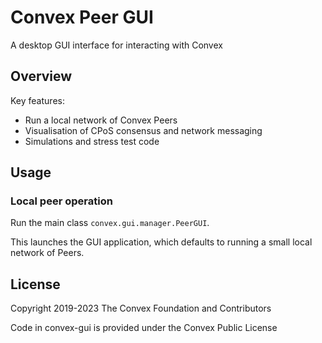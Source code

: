 # Convex Peer GUI

A desktop GUI interface for interacting with Convex

## Overview

Key features:
- Run a local network of Convex Peers
- Visualisation of CPoS consensus and network messaging
- Simulations and stress test code

## Usage

### Local peer operation

Run the main class `convex.gui.manager.PeerGUI`.

This launches the GUI application, which defaults to running a small local network of Peers.


## License

Copyright 2019-2023 The Convex Foundation and Contributors

Code in convex-gui is provided under the Convex Public License